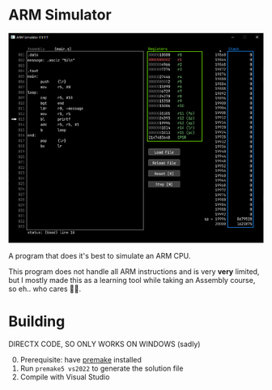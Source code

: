 # ARM Simulator
![](screenshot.png)

A program that does it's best to simulate an ARM CPU.

This program does not handle all ARM instructions and is very **very** limited, but I mostly made this as a learning tool while taking an Assembly course, so eh.. who cares 🤷‍♂️.

# Building
DIRECTX CODE, SO ONLY WORKS ON WINDOWS (sadly)

0. Prerequisite: have [premake](https://premake.github.io/) installed
1. Run `premake5 vs2022` to generate the solution file
2. Compile with Visual Studio